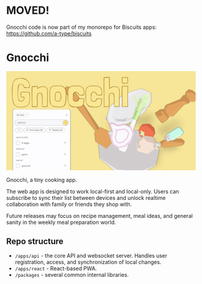 # MOVED!

Gnocchi code is now part of my monorepo for Biscuits apps: https://github.com/a-type/biscuits

# Gnocchi

![Gnocchi title card](./apps/react/public/og-image.png)

Gnocchi, a tiny cooking app.

The web app is designed to work local-first and local-only. Users can subscribe to sync their list between devices and unlock realtime collaboration with family or friends they shop with.

Future releases may focus on recipe management, meal ideas, and general sanity in the weekly meal preparation world.

## Repo structure

- `/apps/api` - the core API and websocket server. Handles user registration, access, and synchronization of local changes.
- `/apps/react` - React-based PWA.
- `/packages` - several common internal libraries.
